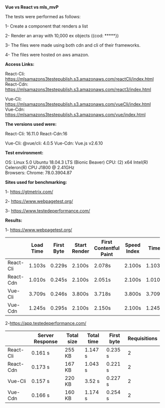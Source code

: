 **Vue vs React vs mls_mvP**

The tests were performed as follows:

1- Create a component that renders a list

2- Render an array with 10,000 ex objects ({cod: *****})

3- The files were made using both cdn and cli of their frameworks.

4- The files were hosted on aws amazon.

**Access Links:**

React-Cli:   https://mlsamazons3testepublish.s3.amazonaws.com/reactCli/index.html       
React-Cdn: https://mlsamazons3testepublish.s3.amazonaws.com/react3/index.html

Vue-Cli:    https://mlsamazons3testepublish.s3.amazonaws.com/vueCli/index.html
Vue-Cdn: https://mlsamazons3testepublish.s3.amazonaws.com/vue/index.html

**The versions used were:**

React-Cli: 16.11.0
React-Cdn:16

Vue-Cli:  @vue/cli: 4.0.5
Vue-Cdn: Vue.js v2.6.10


**Test environment:**

  OS: Linux 5.0 Ubuntu 18.04.3 LTS (Bionic Beaver)
  CPU: (2) x64 Intel(R) Celeron(R) CPU  J1800  @ 2.41GHz       
  Browsers: Chrome: 78.0.3904.87 


**Sites used for benchmarking:**

1- https://gtmetrix.com/

2-  https://www.webpagetest.org/

3- https://www.testedeperformance.com/

**Results:**

1- https://www.webpagetest.org/

|  |Load Time|First Byte|Start Render|First Contentful Paint|Speed Index|Time|Requests|Bytes In|
|--|---------|----------|------------|----------------------|-----------|----|--------|--------|
|React-Cli|1.103s|0.229s|2.100s|2.078s|2.100s|1.103s|3|255 KB|
|React-Cdn|1.010s|0.245s|2.100s|2.051s|2.100s|1.010s|5|167 KB|
|Vue-Cli|3.709s|0.246s|3.800s|3.718s|3.800s|3.709s|4|219 KB|
|Vue-Cdn|1.245s|0.295s|2.100s|2.150s|2.100s|1.245s|2|160 KB|


2-https://app.testedeperformance.com/

|   |Server Response|Total size|Total time|First byte|Requisitions|
|---|---------------|----------|----------|----------|------------|
|React-Cli|0.161 s|255 KB|1.147 s|0.235 s|2|
|React-Cdn|0.173 s|167 KB|1.043 s|0.221 s|2|
|Vue-Cli|0.157 s|220 KB|3.52 s|0.227 s|2|
|Vue-Cdn|0.166 s|160 KB|1.174 s|0.254 s|2|

